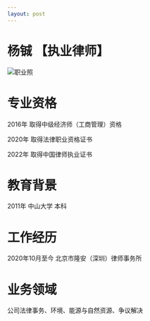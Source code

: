 ```yaml
---
layout: post
---
```


# 杨铖 【执业律师】

![职业照](http://www.longanlaw.com/wp-content/uploads/2022/08/2382c315a6ba396-2.png=400x300)

# 专业资格
<p>2016年 取得中级经济师（工商管理）资格</p>
<p>2020年 取得法律职业资格证书</p>
<p>2022年 取得中国律师执业证书</p>

# 教育背景
2011年 中山大学 本科

# 工作经历
2020年10月至今 北京市隆安（深圳）律师事务所

# 业务领域
公司法律事务、环境、能源与自然资源、争议解决
